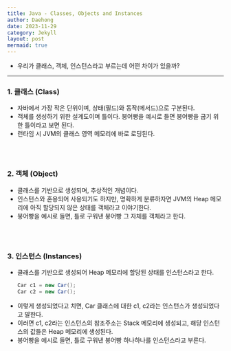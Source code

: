 ```yaml
---
title: Java - Classes, Objects and Instances
author: Daehong
date: 2023-11-29
category: Jekyll
layout: post
mermaid: true
---
```


* 우리가 클래스, 객체, 인스턴스라고 부르는데 어떤 차이가 있을까?

<hr>

### 1. 클래스 (Class)
* 자바에서 가장 작은 단위이며, 상태(필드)와 동작(메서드)으로 구분된다.
* 객체를 생성하기 위한 설계도이며 틀이다. 붕어빵을 예시로 들면 붕어빵을 굽기 위한 틀이라고 보면 된다.
* 런타임 시 JVM의 클래스 영역 메모리에 바로 로딩된다.

<br>
<br>

### 2. 객체 (Object)
* 클래스를 기반으로 생성되며, 추상적인 개념이다.
* 인스턴스와 혼용되어 사용되기도 하지만, 명확하게 분류하자면 JVM의 Heap 메모리에 아직 할당되지 않은 상태를 객체라고 이야기한다.
* 붕어빵을 예시로 들면, 틀로 구워낸 붕어빵 그 자체를 객체라고 한다.

<br>
<br>

### 3. 인스턴스 (Instances)
* 클래스를 기반으로 생성되어 Heap 메모리에 할당된 상태를 인스턴스라고 한다.
	```java
	Car c1 = new Car();
	Car c2 = new Car();
	```
* 이렇게 생성되었다고 치면, Car 클래스에 대한 c1, c2라는 인스턴스가 생성되었다고 말한다.
* 이러면 c1, c2라는 인스턴스의 참조주소는 Stack 메모리에 생성되고, 해당 인스턴스의 값들은 Heap 메모리에 생성된다. 
* 붕어빵을 예시로 들면, 틀로 구워낸 붕어빵 하나하나를 인스턴스라고 부른다.


<br>
<br>
<br>
<br>
<br>